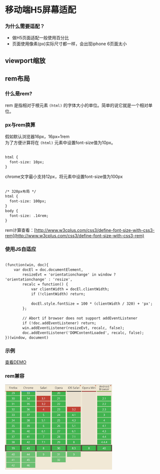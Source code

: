 # 移动端H5屏幕适配

### 为什么需要适配？

  * 做H5页面适配一般使用百分比
  * 页面使用像素(px)实际尺寸都一样，会出现iphone 6页面太小

## viewport缩放


## rem布局

### 什么是rem?
rem 是指相对于根元素 <code>(html)</code> 的字体大小的单位。简单的说它就是一个相对单位。

### px与rem换算
假如默认浏览器16px，16px=1rem<br />
为了方便计算将在 <code>(html)</code> 元素中设置font-size值为10px。<br />
<pre><code>
html {
  font-size: 10px;
}
</code></pre>
chrome文字最小支持12px，将<code><html></code>元素中设置font-size值为100px
<pre><code>
/* 320px布局 */
html {
  font-size: 100px;
}
body {
  font-size: .14rem;
}
</code></pre>
rem计算查看：[http://www.w3cplus.com/css3/define-font-size-with-css3-rem](http://www.w3cplus.com/css3/define-font-size-with-css3-rem)

### 使用JS自适应
<pre><code>
(function(win, doc){
    var docEl = doc.documentElement,
        resizeEvt = 'orientationchange' in window ? 'orientationchange' : 'resize',
        recalc = function() {
            var clientWidth = docEl.clientWidth;
            if (!clientWidth) return;

            docEl.style.fontSize = 100 * (clientWidth / 320) + 'px';
        };

        // Abort if browser does not support addEventListener
        if (!doc.addEventListener) return;
        win.addEventListener(resizeEvt, recalc, false);
        doc.addEventListener('DOMContentLoaded', recalc, false);
})(window, document)
</code></pre>

### 示例
[查看DEMO](//codepen.io/nevergiveup/embed/vOaMvB/?height=268&theme-id=17050&default-tab=result)


### rem兼容
<img src="https://github.com/nevergiveup-j/HP/blob/master/mobileAdapter/rem.png" width="70%" />
